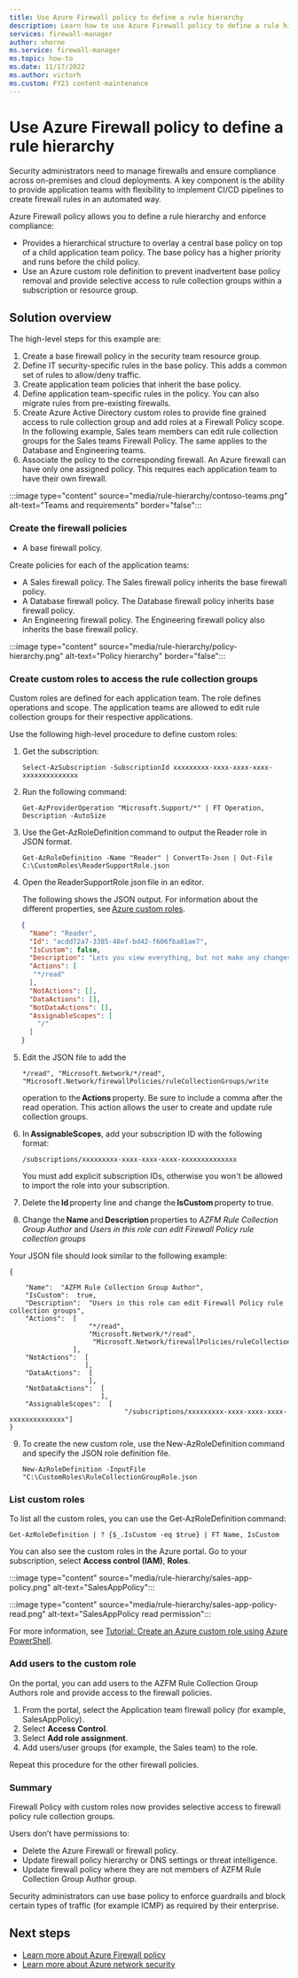 ```yaml
---
title: Use Azure Firewall policy to define a rule hierarchy
description: Learn how to use Azure Firewall policy to define a rule hierarchy and enforce compliance.
services: firewall-manager
author: vhorne
ms.service: firewall-manager
ms.topic: how-to
ms.date: 11/17/2022
ms.author: victorh
ms.custom: FY23 content-maintenance
---
```


# Use Azure Firewall policy to define a rule hierarchy

Security administrators need to manage firewalls and ensure compliance across on-premises and cloud deployments. A key component is the ability to provide application teams with flexibility to implement CI/CD pipelines to create firewall rules in an automated way.

Azure Firewall policy allows you to define a rule hierarchy and enforce compliance:

- Provides a hierarchical structure to overlay a central base policy on top of a child application team policy. The base policy has a higher priority and runs before the child policy.
- Use an Azure custom role definition to prevent inadvertent base policy removal and provide selective access to rule collection groups within a subscription or resource group.

## Solution overview

The high-level steps for this example are:

1. Create a base firewall policy in the security team resource group.
3. Define IT security-specific rules in the base policy. This adds a common set of rules to allow/deny traffic.
4. Create application team policies that inherit the base policy.
5. Define application team-specific rules in the policy. You can also migrate rules from pre-existing firewalls.
6. Create Azure Active Directory custom roles to provide fine grained access to rule collection group and add roles at a Firewall Policy scope. In the following example, Sales team members can edit rule collection groups for the Sales teams Firewall Policy. The same applies to the Database and Engineering teams.
7. Associate the policy to the corresponding firewall. An Azure firewall can have only one assigned policy. This requires each application team to have their own firewall.



:::image type="content" source="media/rule-hierarchy/contoso-teams.png" alt-text="Teams and requirements" border="false":::

### Create the firewall policies

- A base firewall policy.

Create policies for each of the application teams:

- A Sales firewall policy. The Sales firewall policy inherits the base firewall policy.
- A Database firewall policy. The Database firewall policy inherits base firewall policy.
- An Engineering firewall policy. The Engineering firewall policy also inherits the base firewall policy.

:::image type="content" source="media/rule-hierarchy/policy-hierarchy.png" alt-text="Policy hierarchy" border="false":::

### Create custom roles to access the rule collection groups

Custom roles are defined for each application team. The role defines operations and scope. The application teams are allowed to edit rule collection groups for their respective applications.

Use the following high-level procedure to define custom roles:

1. Get the subscription:

   `Select-AzSubscription -SubscriptionId xxxxxxxxx-xxxx-xxxx-xxxx-xxxxxxxxxxxxxx`
2. Run the following command:

   `Get-AzProviderOperation "Microsoft.Support/*" | FT Operation, Description -AutoSize`
3. Use the Get-AzRoleDefinition command to output the Reader role in JSON format.

   `Get-AzRoleDefinition -Name "Reader" | ConvertTo-Json | Out-File C:\CustomRoles\ReaderSupportRole.json`
4. Open the ReaderSupportRole.json file in an editor.

   The following shows the JSON output. For information about the different properties, see [Azure custom roles](../role-based-access-control/custom-roles.md).

```json
   {
     "Name": "Reader",
     "Id": "acdd72a7-3385-48ef-bd42-f606fba81ae7",
     "IsCustom": false,
     "Description": "Lets you view everything, but not make any changes.",
     "Actions": [
      "*/read"
     ],
     "NotActions": [],
     "DataActions": [],
     "NotDataActions": [],
     "AssignableScopes": [
       "/"
     ]
   }
```
5. Edit the JSON file to add the 

   `*/read", "Microsoft.Network/*/read", "Microsoft.Network/firewallPolicies/ruleCollectionGroups/write`

   operation to the **Actions** property. Be sure to include a comma after the read operation. This action allows the user to create and update rule collection groups.
6. In **AssignableScopes**, add your subscription ID with the following format: 

   `/subscriptions/xxxxxxxxx-xxxx-xxxx-xxxx-xxxxxxxxxxxxxx`

   You must add explicit subscription IDs, otherwise you won't be allowed to import the role into your subscription.
7. Delete the **Id** property line and change the **IsCustom** property to true.
8. Change the **Name** and **Description** properties to *AZFM Rule Collection Group Author* and *Users in this role can edit Firewall Policy rule collection groups*

Your JSON file should look similar to the following example:

```
{

    "Name":  "AZFM Rule Collection Group Author",
    "IsCustom":  true,
    "Description":  "Users in this role can edit Firewall Policy rule collection groups",
    "Actions":  [
                    "*/read",
                    "Microsoft.Network/*/read",
                     "Microsoft.Network/firewallPolicies/ruleCollectionGroups/write"
                ],
    "NotActions":  [
                   ],
    "DataActions":  [
                    ],
    "NotDataActions":  [
                       ],
    "AssignableScopes":  [
                             "/subscriptions/xxxxxxxxx-xxxx-xxxx-xxxx-xxxxxxxxxxxxxx"]
}
```
9. To create the new custom role, use the New-AzRoleDefinition command and specify the JSON role definition file.

   `New-AzRoleDefinition -InputFile "C:\CustomRoles\RuleCollectionGroupRole.json`

### List custom roles

To list all the custom roles, you can use the Get-AzRoleDefinition command:

   `Get-AzRoleDefinition | ? {$_.IsCustom -eq $true} | FT Name, IsCustom`

You can also see the custom roles in the Azure portal. Go to your subscription, select **Access control (IAM)**, **Roles**.

:::image type="content" source="media/rule-hierarchy/sales-app-policy.png" alt-text="SalesAppPolicy":::

:::image type="content" source="media/rule-hierarchy/sales-app-policy-read.png" alt-text="SalesAppPolicy read permission":::

For more information, see [Tutorial: Create an Azure custom role using Azure PowerShell](../role-based-access-control/tutorial-custom-role-powershell.md).

### Add users to the custom role

On the portal, you can add users to the AZFM Rule Collection Group Authors role and provide access to the firewall policies.

1. From the portal, select the Application team firewall policy (for example, SalesAppPolicy).
2. Select **Access Control**.
3. Select **Add role assignment**.
4. Add users/user groups (for example, the Sales team) to the role.

Repeat this procedure for the other firewall policies.

### Summary

Firewall Policy with custom roles now provides selective access to firewall policy rule collection groups.

Users don’t have permissions to:
- Delete the Azure Firewall or firewall policy.
- Update firewall policy hierarchy or DNS settings or threat intelligence.
- Update firewall policy where they are not members of AZFM Rule Collection Group Author group.

Security administrators can use base policy to enforce guardrails and block certain types of traffic (for example  ICMP) as required by their enterprise.

## Next steps

- [Learn more about Azure Firewall policy](policy-overview.md)
- [Learn more about Azure network security](../networking/security/index.yml)